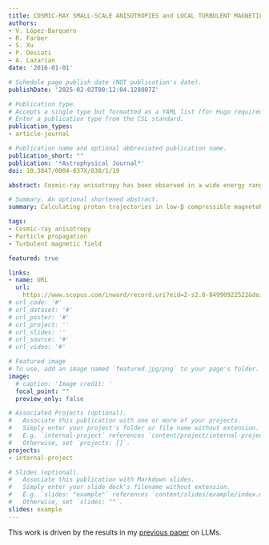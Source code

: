 ```yaml
---
title: COSMIC-RAY SMALL-SCALE ANISOTROPIES and LOCAL TURBULENT MAGNETIC FIELDS
authors:
- V. López-Barquero
- R. Farber
- S. Xu
- P. Desiati
- A. Lazarian
date: '2016-01-01'

# Schedule page publish date (NOT publication's date).
publishDate: '2025-02-02T00:12:04.128087Z'

# Publication type.
# Accepts a single type but formatted as a YAML list (for Hugo requirements).
# Enter a publication type from the CSL standard.
publication_types:
- article-journal

# Publication name and optional abbreviated publication name.
publication_short: ""
publication: '*Astrophysical Journal*'
doi: 10.3847/0004-637X/830/1/19

abstract: Cosmic-ray anisotropy has been observed in a wide energy range and at different angular scales by a variety of experiments over the past decade. However, no comprehensive or satisfactory explanation has been put forth to date. The arrival distribution of cosmic rays at Earth is the convolution of the distribution of their sources and of the effects of geometry and properties of the magnetic field through which particles propagate. It is generally believed that the anisotropy topology at the largest angular scale is adiabatically shaped by diffusion in the structured interstellar magnetic field. On the contrary, the medium- and small-scale angular structure could be an effect of nondiffusive propagation of cosmic rays in perturbed magnetic fields. In particular, a possible explanation for the observed small-scale anisotropy observed at the TeV energy scalemay be the effect of particle propagation in turbulent magnetized plasmas. We perform numerical integration of test particle trajectories in low-β compressible magnetohydrodynamic turbulence to study how the cosmic rays’ arrival direction distribution is perturbed when they stream along the local turbulent magnetic field. We utilize Liouville’s theorem for obtaining the anisotropy at Earth and provide the theoretical framework for the application of the theorem in the specific case of cosmic-ray arrival distribution. In this work, we discuss the effects on the anisotropy arising from propagation in this inhomogeneous and turbulent interstellar magnetic field.

# Summary. An optional shortened abstract.
summary: Calculating proton trajectories in low-β compressible magnetohydrodynamic turbulence to study how the cosmicrays’ arrival direction distribution is perturbed when they stream along the local turbulent magnetic field.

tags:
- Cosmic-ray anisotropy
- Particle propagation
- Turbulent magnetic field

featured: true

links:
- name: URL
  url: 
    https://www.scopus.com/inward/record.uri?eid=2-s2.0-84990922522&doi=10.3847%2f0004-637X%2f830%2f1%2f19&partnerID=40&md5=cf101a5bdec7d720ecacdb84c74de191
# url_code: '#'
# url_dataset: '#'
# url_poster: '#'
# url_project: ''
# url_slides: ''
# url_source: '#'
# url_video: '#'

# Featured image
# To use, add an image named `featured.jpg/png` to your page's folder. 
image:
  # caption: 'Image credit: '
  focal_point: ""
  preview_only: false

# Associated Projects (optional).
#   Associate this publication with one or more of your projects.
#   Simply enter your project's folder or file name without extension.
#   E.g. `internal-project` references `content/project/internal-project/index.md`.
#   Otherwise, set `projects: []`.
projects:
- internal-project

# Slides (optional).
#   Associate this publication with Markdown slides.
#   Simply enter your slide deck's filename without extension.
#   E.g. `slides: "example"` references `content/slides/example/index.md`.
#   Otherwise, set `slides: ""`.
slides: example
---
```


This work is driven by the results in my [previous paper](/publication/conference-paper/) on LLMs.
